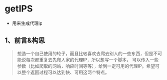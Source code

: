 getIPS
===================
* 用来生成代理ip
## 1、前言&构思
>想造一个自己使用的轮子，而且比较喜欢去爬去别人的一些东西，但是不可能说每次都重复去先爬人家的代理IP，所以想写一个脚本，
可以传入一些参数（比如爬取的网站，响应时间等等），给到一定可用的代理IP。希望可以整个返回过程可以达到快、可用这两个特点。
